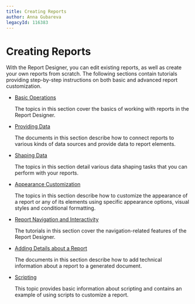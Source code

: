 ```yaml
---
title: Creating Reports
author: Anna Gubareva
legacyId: 116383
---
```

# Creating Reports
With the Report Designer, you can edit existing reports, as well as create your own reports from scratch. The following sections contain tutorials providing step-by-step instructions on both basic and advanced report customization.
* [Basic Operations](creating-reports/basic-operations.md)
	
	The topics in this section cover the basics of working with reports in the Report Designer.
* [Providing Data](creating-reports/providing-data.md)
	
	The documents in this section describe how to connect reports to various kinds of data sources and provide data to report elements.
* [Shaping Data](creating-reports/shaping-data.md)
	
	The topics in this section detail various data shaping tasks that you can perform with your reports.
* [Appearance Customization](creating-reports/appearance-customization.md)
	
	The topics in this section describe how to customize the appearance of a report or any of its elements using specific appearance options, visual styles and conditional formatting.
* [Report Navigation and Interactivity](creating-reports/report-navigation-and-interactivity.md)
	
	The tutorials in this section cover the navigation-related features of the Report Designer.
* [Adding Details about a Report](creating-reports/adding-details-about-a-report.md)
	
	The documents in this section describe how to add technical information about a report to a generated document.
* [Scripting](creating-reports/scripting.md)
	
	This topic provides basic information about scripting and contains an example of using scripts to customize a report.